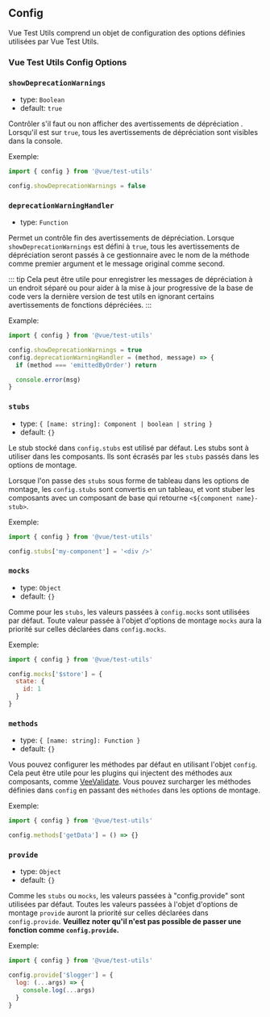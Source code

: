 ## Config

Vue Test Utils comprend un objet de configuration des options définies utilisées par Vue Test Utils.

### Vue Test Utils Config Options

### `showDeprecationWarnings`

- type: `Boolean`
- default: `true`

Contrôler s'il faut ou non afficher des avertissements de dépréciation . Lorsqu'il est sur `true`, tous les avertissements de dépréciation sont visibles dans la console.

Exemple:

```js
import { config } from '@vue/test-utils'

config.showDeprecationWarnings = false
```

### `deprecationWarningHandler`

- type: `Function`

Permet un contrôle fin des avertissements de dépréciation. Lorsque `showDeprecationWarnings` est défini à `true`, tous les avertissements de dépréciation seront passés à ce gestionnaire avec le nom de la méthode comme premier argument et le message original comme second.

::: tip
Cela peut être utile pour enregistrer les messages de dépréciation à un endroit séparé ou pour aider à la mise à jour progressive de la base de code vers la dernière version de test utils en ignorant certains avertissements de fonctions dépréciées.
:::

Example:

```js
import { config } from '@vue/test-utils'

config.showDeprecationWarnings = true
config.deprecationWarningHandler = (method, message) => {
  if (method === 'emittedByOrder') return

  console.error(msg)
}
```

### `stubs`

- type: `{ [name: string]: Component | boolean | string }`
- default: `{}`

Le stub stocké dans `config.stubs` est utilisé par défaut.
Les stubs sont à utiliser dans les composants. Ils sont écrasés par les `stubs` passés dans les options de montage.

Lorsque l'on passe des `stubs` sous forme de tableau dans les options de montage, les `config.stubs` sont convertis en un tableau, et vont stuber les composants avec un composant de base qui retourne `<${component name}-stub>`.

Exemple:

```js
import { config } from '@vue/test-utils'

config.stubs['my-component'] = '<div />'
```

### `mocks`

- type: `Object`
- default: `{}`

Comme pour les `stubs`, les valeurs passées à `config.mocks` sont utilisées par défaut. Toute valeur passée à l'objet d'options de montage `mocks` aura la priorité sur celles déclarées dans `config.mocks`.

Exemple:

```js
import { config } from '@vue/test-utils'

config.mocks['$store'] = {
  state: {
    id: 1
  }
}
```

### `methods`

- type: `{ [name: string]: Function }`
- default: `{}`

Vous pouvez configurer les méthodes par défaut en utilisant l'objet `config`. Cela peut être utile pour les plugins qui injectent des méthodes aux composants, comme [VeeValidate](https://logaretm.github.io/vee-validate/). Vous pouvez surcharger les méthodes définies dans `config` en passant des `méthodes` dans les options de montage.

Exemple:

```js
import { config } from '@vue/test-utils'

config.methods['getData'] = () => {}
```

### `provide`

- type: `Object`
- default: `{}`

Comme les `stubs` ou `mocks`, les valeurs passées à "config.provide" sont utilisées par défaut. Toutes les valeurs passées à l'objet d'options de montage `provide` auront la priorité sur celles déclarées dans `config.provide`. **Veuillez noter qu'il n'est pas possible de passer une fonction comme `config.provide`.**

Exemple:

```js
import { config } from '@vue/test-utils'

config.provide['$logger'] = {
  log: (...args) => {
    console.log(...args)
  }
}
```
